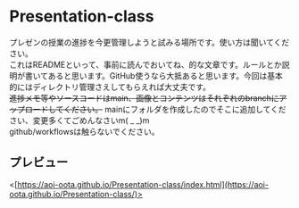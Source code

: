 # Presentation-class
プレゼンの授業の進捗を今更管理しようと試みる場所です。使い方は聞いてください。  
これはREADMEといって、事前に読んでおいてね、的な文章です。ルールとか説明が書いてあると思います。GitHub使うなら大抵あると思います。今回は基本的にはディレクトリ管理さえしてもらえれば大丈夫です。  
~~進捗メモ等やソースコードはmain、画像とコンテンツはそれぞれのbranchにアップロードしてください。~~
mainにフォルダを作成したのでそこに追加してください、変更多くてごめんなさいm( _ _)m  
github/workflowsは触らないでください。

## プレビュー
<[https://aoi-oota.github.io/Presentation-class/index.html](https://aoi-oota.github.io/Presentation-class/)>

